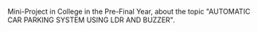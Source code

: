 Mini-Project in College in the Pre-Final Year, about the topic "AUTOMATIC CAR PARKING SYSTEM USING LDR AND BUZZER".
